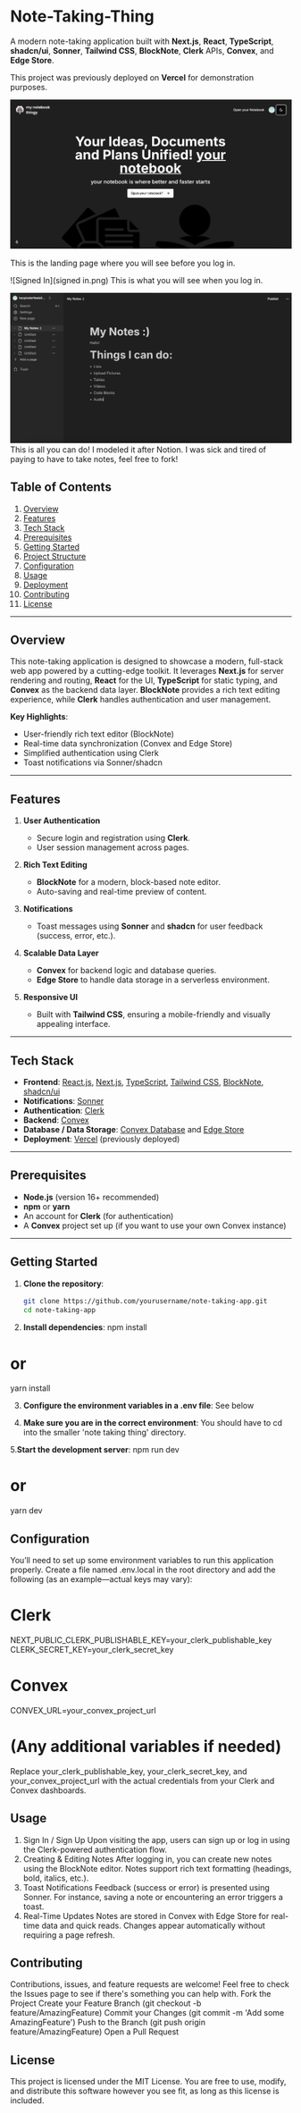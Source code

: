 # Note-Taking-Thing


A modern note-taking application built with **Next.js**, **React**, **TypeScript**, **shadcn/ui**, **Sonner**, **Tailwind CSS**, **BlockNote**, **Clerk** APIs, **Convex**, and **Edge Store**.

This project was previously deployed on **Vercel** for demonstration purposes.

![Landing Page](land.png)

This is the landing page where you will see before you log in.


![Signed In](signed in.png)
This is what you will see when you log in.


![Notes](notes.png)
This is all you can do! I modeled it after Notion. I was sick and tired of paying to have to take notes, feel free to fork!


## Table of Contents

1. [Overview](#overview)  
2. [Features](#features)  
3. [Tech Stack](#tech-stack)  
4. [Prerequisites](#prerequisites)  
5. [Getting Started](#getting-started)  
6. [Project Structure](#project-structure)  
7. [Configuration](#configuration)  
8. [Usage](#usage)  
9. [Deployment](#deployment)  
10. [Contributing](#contributing)  
11. [License](#license)

---

## Overview

This note-taking application is designed to showcase a modern, full-stack web app powered by a cutting-edge toolkit. It leverages **Next.js** for server rendering and routing, **React** for the UI, **TypeScript** for static typing, and **Convex** as the backend data layer. **BlockNote** provides a rich text editing experience, while **Clerk** handles authentication and user management.

**Key Highlights**:
- User-friendly rich text editor (BlockNote)
- Real-time data synchronization (Convex and Edge Store)
- Simplified authentication using Clerk
- Toast notifications via Sonner/shadcn

---

## Features

1. **User Authentication**  
   - Secure login and registration using **Clerk**.  
   - User session management across pages.

2. **Rich Text Editing**  
   - **BlockNote** for a modern, block-based note editor.  
   - Auto-saving and real-time preview of content.

3. **Notifications**  
   - Toast messages using **Sonner** and **shadcn** for user feedback (success, error, etc.).

4. **Scalable Data Layer**  
   - **Convex** for backend logic and database queries.  
   - **Edge Store** to handle data storage in a serverless environment.

5. **Responsive UI**  
   - Built with **Tailwind CSS**, ensuring a mobile-friendly and visually appealing interface.

---

## Tech Stack

- **Frontend**: [React.js](https://reactjs.org/), [Next.js](https://nextjs.org/), [TypeScript](https://www.typescriptlang.org/), [Tailwind CSS](https://tailwindcss.com/), [BlockNote](https://blocknote.dev/), [shadcn/ui](https://ui.shadcn.com/)
- **Notifications**: [Sonner](https://sonner.dev/)
- **Authentication**: [Clerk](https://clerk.com/)
- **Backend**: [Convex](https://convex.dev/)
- **Database / Data Storage**: [Convex Database](https://docs.convex.dev/) and [Edge Store](https://docs.convex.dev/database/edge-store)
- **Deployment**: [Vercel](https://vercel.com/) (previously deployed)

---

## Prerequisites

- **Node.js** (version 16+ recommended)
- **npm** or **yarn**
- An account for **Clerk** (for authentication)
- A **Convex** project set up (if you want to use your own Convex instance)

---

## Getting Started

1. **Clone the repository**:
   ```bash
   git clone https://github.com/yourusername/note-taking-app.git
   cd note-taking-app
   ```
2. **Install dependencies**:
npm install
# or
yarn install

3. **Configure the environment variables in a .env file**:
See below

4. **Make sure you are in the correct environment**:
You should have to cd into the smaller 'note taking thing' directory.

5.**Start the development server**:
npm run dev
# or
yarn dev

## Configuration
You’ll need to set up some environment variables to run this application properly. Create a file named .env.local in the root directory and add the following (as an example—actual keys may vary):
# Clerk
NEXT_PUBLIC_CLERK_PUBLISHABLE_KEY=your_clerk_publishable_key
CLERK_SECRET_KEY=your_clerk_secret_key

# Convex
CONVEX_URL=your_convex_project_url

# (Any additional variables if needed)
Replace your_clerk_publishable_key, your_clerk_secret_key, and your_convex_project_url with the actual credentials from your Clerk and Convex dashboards.

## Usage

1. Sign In / Sign Up
Upon visiting the app, users can sign up or log in using the Clerk-powered authentication flow.
2. Creating & Editing Notes
After logging in, you can create new notes using the BlockNote editor.
Notes support rich text formatting (headings, bold, italics, etc.).
3. Toast Notifications
Feedback (success or error) is presented using Sonner. For instance, saving a note or encountering an error triggers a toast.
4. Real-Time Updates
Notes are stored in Convex with Edge Store for real-time data and quick reads.
Changes appear automatically without requiring a page refresh.

## Contributing

Contributions, issues, and feature requests are welcome!
Feel free to check the Issues page to see if there's something you can help with.
Fork the Project
Create your Feature Branch (git checkout -b feature/AmazingFeature)
Commit your Changes (git commit -m 'Add some AmazingFeature')
Push to the Branch (git push origin feature/AmazingFeature)
Open a Pull Request

## License

This project is licensed under the MIT License.
You are free to use, modify, and distribute this software however you see fit, as long as this license is included.
